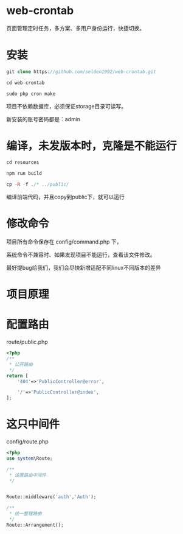 # web-crontab
页面管理定时任务，多方案、多用户身份运行，快捷切换。 


# 安装
```php
git clone https://github.com/selden1992/web-crontab.git

cd web-crontab

sudo php cron make
```
项目不依赖数据库，必须保证storage目录可读写。

新安装的账号密码都是：admin

# 编译，未发版本时，克隆是不能运行

```php
cd resources

npm run build

cp -R -f ./* ../public/
```
编译前端代码，并且copy到public下，就可以运行

# 修改命令
项目所有命令保存在 config/command.php 下，

系统命令不兼容时、如果发现项目不能运行，查看该文件修改。

最好提bug给我们，我们会尽快新增适配不同linux不同版本的差异

# 项目原理


# 配置路由

route/public.php
```php
<?php
/**
 * 公开路由
 */
return [
    '404'=>'PublicController@error',

    '/'=>'PublicController@index',
];
```

# 这只中间件

config/route.php
```php
<?php
use system\Route;

/**
 * 设置路由中间件
 */


Route::middleware('auth','Auth');

/**
 * 统一整理路由
 */
Route::Arrangement();
```
